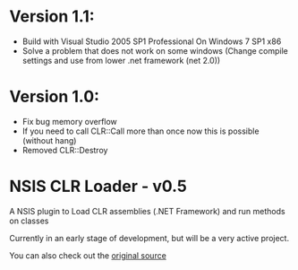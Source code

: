 # Version 1.1:
- Build with Visual Studio 2005 SP1 Professional On Windows 7 SP1 x86
- Solve a problem that does not work on some windows (Change compile settings and use from lower .net framework (net 2.0))

# Version 1.0:
- Fix bug memory overflow
- If you need to call CLR::Call more than once now this is possible (without hang)
- Removed CLR::Destroy

# NSIS CLR Loader - v0.5

A NSIS plugin to Load CLR assemblies (.NET Framework) and run methods on classes

Currently in an early stage of development, but will be a very active project.  

You can also check out the [original source](http://nsis.sourceforge.net/Call_.NET_DLL_methods_plug-in)

